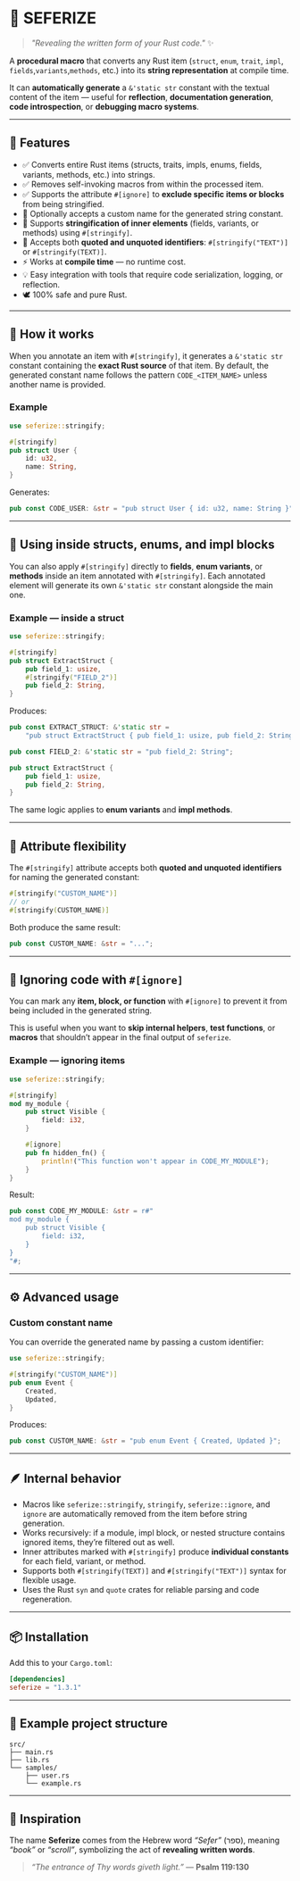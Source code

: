 # 📜 SEFERIZE

> *"Revealing the written form of your Rust code."* ✨

A **procedural macro** that converts any Rust item (`struct`, `enum`, `trait`, `impl`, `fields`,`variants`,`methods`, etc.) into its **string representation** at compile time.

It can **automatically generate** a `&'static str` constant with the textual content of the item — useful for **reflection**, **documentation generation**, **code introspection**, or **debugging macro systems**.

---

## 🧩 Features

* ✅ Converts entire Rust items (structs, traits, impls, enums, fields, variants, methods, etc.) into strings.
* ✅ Removes self-invoking macros from within the processed item.
* ✅ Supports the attribute `#[ignore]` to **exclude specific items or blocks** from being stringified.
* 🧱 Optionally accepts a custom name for the generated string constant.
* 🔁 Supports **stringification of inner elements** (fields, variants, or methods) using `#[stringify]`.
* 💬 Accepts both **quoted and unquoted identifiers**: `#[stringify("TEXT")]` or `#[stringify(TEXT)]`.
* ⚡ Works at **compile time** — no runtime cost.
* 💡 Easy integration with tools that require code serialization, logging, or reflection.
* 🕊️ 100% safe and pure Rust.

---

## 🧠 How it works

When you annotate an item with `#[stringify]`, it generates a `&'static str` constant containing the **exact Rust source** of that item.
By default, the generated constant name follows the pattern `CODE_<ITEM_NAME>` unless another name is provided.

### Example

```rust
use seferize::stringify;

#[stringify]
pub struct User {
    id: u32,
    name: String,
}
```

Generates:

```rust
pub const CODE_USER: &str = "pub struct User { id: u32, name: String }";
```

---

## 🧱 Using inside structs, enums, and impl blocks

You can also apply `#[stringify]` directly to **fields**, **enum variants**, or **methods** inside an item annotated with `#[stringify]`.
Each annotated element will generate its own `&'static str` constant alongside the main one.

### Example — inside a struct

```rust
use seferize::stringify;

#[stringify]
pub struct ExtractStruct {
    pub field_1: usize,
    #[stringify("FIELD_2")]
    pub field_2: String,
}
```

Produces:

```rust
pub const EXTRACT_STRUCT: &'static str =
    "pub struct ExtractStruct { pub field_1: usize, pub field_2: String, }";

pub const FIELD_2: &'static str = "pub field_2: String";

pub struct ExtractStruct {
    pub field_1: usize,
    pub field_2: String,
}
```

The same logic applies to **enum variants** and **impl methods**.

---

## 💬 Attribute flexibility

The `#[stringify]` attribute accepts both **quoted and unquoted identifiers** for naming the generated constant:

```rust
#[stringify("CUSTOM_NAME")]
// or
#[stringify(CUSTOM_NAME)]
```

Both produce the same result:

```rust
pub const CUSTOM_NAME: &str = "...";
```

---

## 🚫 Ignoring code with `#[ignore]`

You can mark any **item, block, or function** with `#[ignore]` to prevent it from being included in the generated string.

This is useful when you want to **skip internal helpers**, **test functions**, or **macros** that shouldn’t appear in the final output of `seferize`.

### Example — ignoring items

```rust
use seferize::stringify;

#[stringify]
mod my_module {
    pub struct Visible {
        field: i32,
    }

    #[ignore]
    pub fn hidden_fn() {
        println!("This function won't appear in CODE_MY_MODULE");
    }
}
```

Result:

```rust
pub const CODE_MY_MODULE: &str = r#"
mod my_module {
    pub struct Visible {
        field: i32,
    }
}
"#;
```

---

## ⚙️ Advanced usage

### Custom constant name

You can override the generated name by passing a custom identifier:

```rust
use seferize::stringify;

#[stringify("CUSTOM_NAME")]
pub enum Event {
    Created,
    Updated,
}
```

Produces:

```rust
pub const CUSTOM_NAME: &str = "pub enum Event { Created, Updated }";
```

---

## 🪶 Internal behavior

* Macros like `seferize::stringify`, `stringify`, `seferize::ignore`, and `ignore` are automatically removed from the item before string generation.
* Works recursively: if a module, impl block, or nested structure contains ignored items, they’re filtered out as well.
* Inner attributes marked with `#[stringify]` produce **individual constants** for each field, variant, or method.
* Supports both `#[stringify(TEXT)]` and `#[stringify("TEXT")]` syntax for flexible usage.
* Uses the Rust `syn` and `quote` crates for reliable parsing and code regeneration.

---

## 📦 Installation

Add this to your `Cargo.toml`:

```toml
[dependencies]
seferize = "1.3.1"
```

---

## 📖 Example project structure

```
src/
├── main.rs
├── lib.rs
└── samples/
    ├── user.rs
    └── example.rs
```

---

## 🙌 Inspiration

The name **Seferize** comes from the Hebrew word *“Sefer”* (ספר), meaning *“book”* or *“scroll”*, symbolizing the act of **revealing written words**.

> *“The entrance of Thy words giveth light.”* — **Psalm 119:130**

